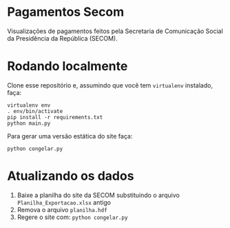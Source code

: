 # Pagamentos Secom

Visualizações de pagamentos feitos pela Secretaria de Comunicação Social da Presidência da República (SECOM).

# Rodando localmente

Clone esse repositório e, assumindo que você tem `virtualenv` instalado, faça:

    virtualenv env
    . env/bin/activate
    pip install -r requirements.txt
    python main.py
  
Para gerar uma versão estática do site faça:

    python congelar.py

# Atualizando os dados

1. Baixe a planilha do site da SECOM substituindo o arquivo `Planilha_Exportacao.xlsx` antigo
2. Remova o arquivo `planilha.hdf`
3. Regere o site com: `python congelar.py`
